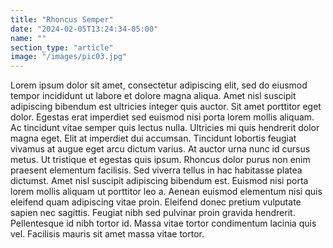 ```yaml
---
title: "Rhoncus Semper"
date: "2024-02-05T13:24:34-05:00"
name: ""
section_type: "article"
image: "/images/pic03.jpg"
---
```


Lorem ipsum dolor sit amet, consectetur adipiscing elit, sed do eiusmod tempor incididunt ut labore et dolore magna aliqua. Amet nisl suscipit adipiscing bibendum est ultricies integer quis auctor. Sit amet porttitor eget dolor. Egestas erat imperdiet sed euismod nisi porta lorem mollis aliquam. Ac tincidunt vitae semper quis lectus nulla. Ultricies mi quis hendrerit dolor magna eget. Elit at imperdiet dui accumsan. Tincidunt lobortis feugiat vivamus at augue eget arcu dictum varius. At auctor urna nunc id cursus metus. Ut tristique et egestas quis ipsum. Rhoncus dolor purus non enim praesent elementum facilisis. Sed viverra tellus in hac habitasse platea dictumst. Amet nisl suscipit adipiscing bibendum est. Euismod nisi porta lorem mollis aliquam ut porttitor leo a. Aenean euismod elementum nisi quis eleifend quam adipiscing vitae proin. Eleifend donec pretium vulputate sapien nec sagittis. Feugiat nibh sed pulvinar proin gravida hendrerit. Pellentesque id nibh tortor id. Massa vitae tortor condimentum lacinia quis vel. Facilisis mauris sit amet massa vitae tortor.
